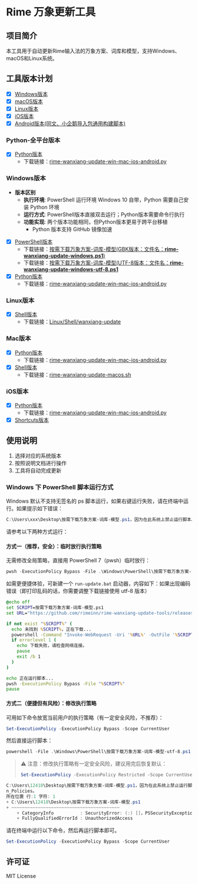 # Rime 万象更新工具

## 项目简介

本工具用于自动更新Rime输入法的万象方案、词库和模型，支持Windows、macOS和Linux系统。

## 工具版本计划

- [x] [Windows版本](./Windows/README.md)
- [x] [macOS版本](./Mac/README.md)
- [x] [Linux版本](./Linux/README.md)
- [x] [iOS版本](./iOS/README.md)
- [x] [Android版本(同文、小企鹅导入包通用构建脚本)](./Android/README.MD)

### Python-全平台版本

- [x] [Python版本](./Python-全平台版本/README.md)
  - 下载链接：[rime-wanxiang-update-win-mac-ios-android.py](https://github.com/rimeinn/rime-wanxiang-update-tools/releases/latest/download/rime-wanxiang-update-win-mac-ios-android.py)

### Windows版本

- **版本区别**
  - **执行环境**: PowerShell 运行环境 Windows 10 自带，Python 需要自己安装 Python 环境
  - **运行方式**: PowerShell版本直接双击运行；Python版本需要命令行执行
  - **功能实现**: 两个版本功能相同，但Python版本更易于跨平台移植
    - Python 版本支持 GitHub 镜像加速

- [x] [PowerShell版本](./Windows/PowerShell/README.md)
  - 下载链接：[按需下载万象方案-词库-模型(GBK版本：文件名：**rime-wanxiang-update-windows.ps1**)](https://github.com/rimeinn/rime-wanxiang-update-tools/releases/latest/download/rime-wanxiang-update-windows.ps1)
  - 下载链接：[按需下载万象方案-词库-模型(UTF-8版本：文件名：**rime-wanxiang-update-windows-utf-8.ps1**](https://github.com/rimeinn/rime-wanxiang-update-tools/releases/latest/download/rime-wanxiang-update-windows-utf-8.ps1)
- [x] [Python版本](./Python-全平台版本/README.md)
  - 下载链接：[rime-wanxiang-update-win-mac-ios-android.py](https://github.com/rimeinn/rime-wanxiang-update-tools/releases/latest/download/rime-wanxiang-update-win-mac-ios-android.py)

### Linux版本

- [x] [Shell版本](./Linux/Shell/README.md)
  - 下载链接：[Linux/Shell/wanxiang-update](https://github.com/rimeinn/rime-wanxiang-update-tools/releases/latest/download/linux-wanxiang-update)

### Mac版本

- [x] [Python版本](./Python-全平台版本/README.md)
  - 下载链接：[rime-wanxiang-update-win-mac-ios-android.py](https://github.com/rimeinn/rime-wanxiang-update-tools/releases/latest/download/rime-wanxiang-update-win-mac-ios-android.py)
- [x] [Shell版本](./Mac/Shell/README.md)
  - 下载链接：[rime-wanxiang-update-macos.sh](https://github.com/rimeinn/rime-wanxiang-update-tools/releases/latest/download/rime-wanxiang-update-macos.sh)

### iOS版本

- [x] [Python版本](./Python-全平台版本/README.md)
  - 下载链接：[rime-wanxiang-update-win-mac-ios-android.py](https://github.com/rimeinn/rime-wanxiang-update-tools/releases/latest/download/rime-wanxiang-update-win-mac-ios-android.py)
- [x] [Shortcuts版本](./iOS/Shortcuts/README.md)

## 使用说明

1. 选择对应的系统版本
2. 按照说明文档进行操作
3. 工具将自动完成更新

### Windows 下 PowerShell 脚本运行方式

Windows 默认不支持无签名的 ps 脚本运行，如果右键运行失败，请在终端中运行。如果提示如下错误：

```PowerShell
C:\Users\xxx\Desktop\按需下载万象方案-词库-模型.ps1，因为在此系统上禁止运行脚本。
```

请参考以下两种方式运行：

#### 方式一（推荐，安全）：临时放行执行策略

无需修改全局策略，直接用 PowerShell 7（pwsh）临时放行：

```powershell
pwsh -ExecutionPolicy Bypass -File .\Windows\PowerShell\按需下载万象方案-词库-模型-utf-8.ps1
```

如需更便捷体验，可新建一个 `run-update.bat` 启动器，内容如下：如果出现编码错误（即打印乱码的话，你需要调整下载链接使用 utf-8 版本）

```bat
@echo off
set SCRIPT=按需下载万象方案-词库-模型.ps1
set URL="https://github.com/rimeinn/rime-wanxiang-update-tools/releases/latest/download/rime-wanxiang-update-windows.ps1"

if not exist "%SCRIPT%" (
  echo 未找到 %SCRIPT%，正在下载...
  powershell -Command "Invoke-WebRequest -Uri '%URL%' -OutFile '%SCRIPT%'"
  if errorlevel 1 (
    echo 下载失败，请检查网络连接。
    pause
    exit /b 1
  )
)

echo 正在运行脚本...
pwsh -ExecutionPolicy Bypass -File "%SCRIPT%"
pause
```

#### 方式二（便捷但有风险）：修改执行策略

可用如下命令放宽当前用户的执行策略（有一定安全风险，不推荐）：

```powershell
Set-ExecutionPolicy -ExecutionPolicy Bypass -Scope CurrentUser
```

然后直接运行脚本：

```powershell
powershell -File .\Windows\PowerShell\按需下载万象方案-词库-模型-utf-8.ps1
```

> ⚠️ 注意：修改执行策略有一定安全风险，建议用完后恢复默认：
> ```powershell
> Set-ExecutionPolicy -ExecutionPolicy Restricted -Scope CurrentUser
> ```

```PowerShell
C:\Users\12418\Desktop\按需下载万象方案-词库-模型.ps1，因为在此系统上禁止运行脚本。有关详细信息，请参阅 https:/go.microsoft.com/fwlink/?LinkID=135170 中的 about_Executio
n_Policies。
所在位置 行:1 字符: 1
+ C:\Users\12418\Desktop\按需下载万象方案-词库-模型.ps1
+ ~~~~~~~~~~~~~~~~~~~~~~~~~~~~~~~~~~~~~~~~~
    + CategoryInfo          : SecurityError: (:) []，PSSecurityException
    + FullyQualifiedErrorId : UnauthorizedAccess
```

请在终端中运行以下命令，然后再运行脚本即可。

```PowerShell
Set-ExecutionPolicy -ExecutionPolicy Bypass -Scope CurrentUser
```

## 许可证

MIT License
